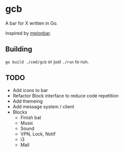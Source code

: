 # gcb

A bar for X written in Go.

Inspired by [melonbar](https://github.com/onodera-punpun/melonbar).

## Building

`go build ./cmd/gcb` or just `./run` to run.

## TODO

- Add icons to bar
- Refactor Block interface to reduce code repetition
- Add themeing
- Add message system / client
- Blocks
  - Finish bat
  - Music
  - Sound
  - VPN, Lock, Notif
  - i3
  - Mail
